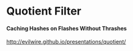 # Quotient Filter
#### Caching Hashes on Flashes Without Thrashes

http://evilwire.github.io/presentations/quotient/
